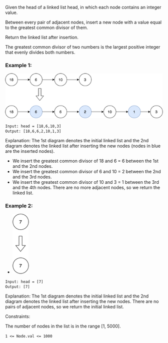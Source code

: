 Given the head of a linked list head, in which each node contains an integer value.

Between every pair of adjacent nodes, insert a new node with a value equal to the greatest common divisor of them.

Return the linked list after insertion.

The greatest common divisor of two numbers is the largest positive integer that evenly divides both numbers.

 

### Example 1:
![img.png](img.png)
```
Input: head = [18,6,10,3]
Output: [18,6,6,2,10,1,3]
```
Explanation: The 1st diagram denotes the initial linked list and the 2nd diagram denotes the linked list after inserting the new nodes (nodes in blue are the inserted nodes).
- We insert the greatest common divisor of 18 and 6 = 6 between the 1st and the 2nd nodes.
- We insert the greatest common divisor of 6 and 10 = 2 between the 2nd and the 3rd nodes.
- We insert the greatest common divisor of 10 and 3 = 1 between the 3rd and the 4th nodes.
There are no more adjacent nodes, so we return the linked list.
### Example 2:
- ![img_1.png](img_1.png)
```
Input: head = [7]
Output: [7]
```
Explanation: The 1st diagram denotes the initial linked list and the 2nd diagram denotes the linked list after inserting the new nodes.
There are no pairs of adjacent nodes, so we return the initial linked list.
 

Constraints:

The number of nodes in the list is in the range [1, 5000].

`1 <= Node.val <= 1000`